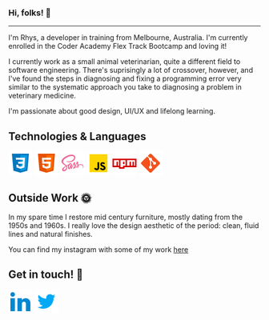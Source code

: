 ### Hi, folks! 👋
---
I'm Rhys, a developer in training from Melbourne, Australia. I'm currently enrolled in the Coder Academy Flex Track Bootcamp and loving it!

I currently work as a small animal veterinarian, quite a different field to software engineering. There's suprisingly a lot of crossover, however, and I've found the steps in diagnosing and fixing a programming error very similar to the systematic approach you take to diagnosing a problem in veterinary medicine. 

I'm passionate about good design, UI/UX and lifelong learning. 

## Technologies & Languages 

<div>
<img src="icons/icons8-css3-48.png" alt="CSS-3">
<img src="icons/icons8-html-5-48.png" alt="HTML-5">
<img src="icons/icons8-sass-48.png" alt="SASS">
<img src="icons/icons8-javascript-48.png" alt="Javascript">
<img src="icons/icons8-npm-48.png" alt="Node-Package-Manager">
<img src="icons/icons8-git-48.png" alt="Git">
</div>

## Outside Work 🌞

In my spare time I restore mid century furniture, mostly dating from the 1950s and 1960s. I really love the design aesthetic of the period: clean, fluid lines and natural finishes.

You can find my instagram with some of my work [here](https://www.instagram.com/morrismodern/?hl=en)

## Get in touch! 💬

<a href="https://www.linkedin.com/in/rhys-morris-37ba241b9/"><img src="icons/icons8-linkedin-2-48.png" alt="LinkedIn"></a>
<a href="https://twitter.com/RhysMorris91"><img src="icons/icons8-twitter-48.png" alt="Twitter"></a>
